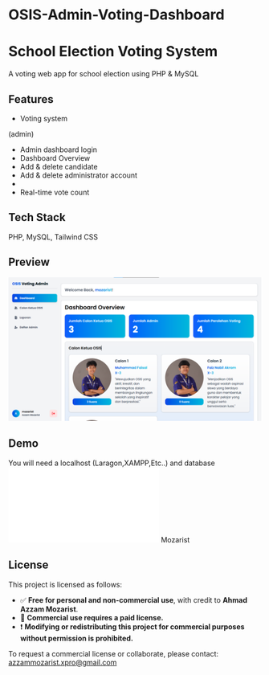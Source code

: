 ﻿# OSIS-Admin-Voting-Dashboard
# School Election Voting System

A voting web app for school election using PHP & MySQL

## Features
- Voting system

(admin)
- Admin dashboard login
- Dashboard Overview
- Add & delete candidate
- Add & delete administrator account
- 
- Real-time vote count

## Tech Stack
PHP, MySQL, Tailwind CSS

## Preview
![Preview](Preview-dashboard.png)

## Demo
You will need a localhost (Laragon,XAMPP,Etc..) and database ![Database](osis_voting.sql)
Mozarist

## License

This project is licensed as follows:

- ✅ **Free for personal and non-commercial use**, with credit to **Ahmad Azzam Mozarist**.
- 💼 **Commercial use requires a paid license.**
- ❗ **Modifying or redistributing this project for commercial purposes without permission is prohibited.**

To request a commercial license or collaborate, please contact: azzammozarist.xpro@gmail.com
